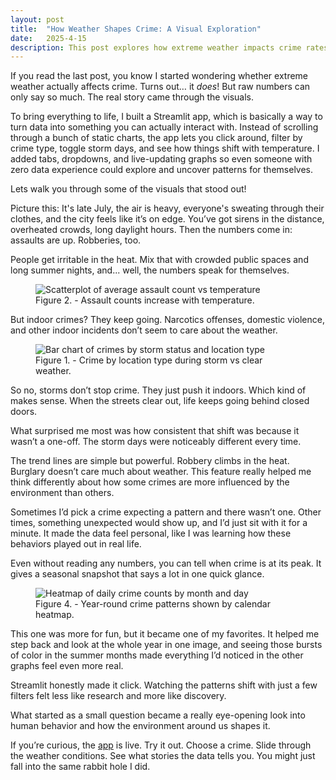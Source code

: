 ```yaml
---
layout: post
title:  "How Weather Shapes Crime: A Visual Exploration"
date:   2025-4-15
description: This post explores how extreme weather impacts crime rates using data analysis, visualizations, and real-world trends.
---
```


<p class="intro"><span class="dropcap">I</span>f you read the last post, you know I started wondering whether extreme weather actually affects crime. Turns out… it <em>does</em>! But raw numbers can only say so much. The real story came through the visuals.<br>

To bring everything to life, I built a Streamlit app, which is basically a way to turn data into something you can actually interact with. Instead of scrolling through a bunch of static charts, the app lets you click around, filter by crime type, toggle storm days, and see how things shift with temperature. I added tabs, dropdowns, and live-updating graphs so even someone with zero data experience could explore and uncover patterns for themselves.<br>

Lets walk you through some of the visuals that stood out!<br>

Picture this: It's late July, the air is heavy, everyone's sweating through their clothes, and the city feels like it’s on edge. You’ve got sirens in the distance, overheated crowds, long daylight hours. Then the numbers come in: assaults are up. Robberies, too.<br>

People get irritable in the heat. Mix that with crowded public spaces and long summer nights, and... well, the numbers speak for themselves.<br>
<figure>
  <img src="{{site.url}}/{{site.baseurl}}/assets/assault_vs_temp.png" alt="Scatterplot of average assault count vs temperature">
  <figcaption>Figure 2. - Assault counts increase with temperature.</figcaption>
</figure>
But indoor crimes? They keep going. Narcotics offenses, domestic violence, and other indoor incidents don’t seem to care about the weather.<br>
<figure>
  <img src="{{site.url}}/{{site.baseurl}}/assets/location_vs_storm.png" alt="Bar chart of crimes by storm status and location type">
  <figcaption>Figure 1. - Crime by location type during storm vs clear weather.</figcaption>
</figure>
So no, storms don’t stop crime. They just push it indoors. Which kind of makes sense. When the streets clear out, life keeps going behind closed doors.<br>

What surprised me most was how consistent that shift was because it wasn’t a one-off. The storm days were noticeably different every time.<br>

The trend lines are simple but powerful. Robbery climbs in the heat. Burglary doesn’t care much about weather. This feature really helped me think differently about how some crimes are more influenced by the environment than others.<br>

Sometimes I’d pick a crime expecting a pattern and there wasn’t one. Other times, something unexpected would show up, and I’d just sit with it for a minute. It made the data feel personal, like I was learning how these behaviors played out in real life.<br>

Even without reading any numbers, you can tell when crime is at its peak. It gives a seasonal snapshot that says a lot in one quick glance.<br>
<figure>
  <img src="{{site.url}}/{{site.baseurl}}/assets/crime_heatmap_calendar.png" alt="Heatmap of daily crime counts by month and day">
  <figcaption>Figure 4. - Year-round crime patterns shown by calendar heatmap.</figcaption>
</figure>
This one was more for fun, but it became one of my favorites. It helped me step back and look at the whole year in one image, and seeing those bursts of color in the summer months made everything I’d noticed in the other graphs feel even more real.<br>

Streamlit honestly made it click. Watching the patterns shift with just a few filters felt less like research and more like discovery.<br>

What started as a small question became a really eye-opening look into human behavior and how the environment around us shapes it.<br>

If you’re curious, the <a href="https://crime-weather-app-2cekkmprr2p9urjmdzzcrg.streamlit.app/" target="_blank">app</a> is live. Try it out. Choose a crime. Slide through the weather conditions. See what stories the data tells you. You might just fall into the same rabbit hole I did.</p>